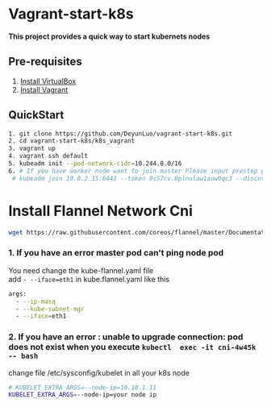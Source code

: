 # Vagrant-start-k8s

**This project provides a quick way to start kubernets nodes** 

## Pre-requisites

1. [Install VirtualBox](https://www.virtualbox.org/wiki/Downloads)
2. [Install Vagrant](https://www.vagrantup.com/downloads)

## QuickStart

```Bash
1. git clone https://github.com/DeyunLuo/vagrant-start-k8s.git
2. cd vagrant-start-k8s/k8s_vagrant
3. vagrant up
4. vagrant ssh default
5. kubeadm init --pod-network-cidr=10.244.0.0/16
6. # If you have worker node want to join master Please input prestep print like this
 # kubeadm join 10.0.2.15:6443 --token 9s57cv.0plnulaw1auw0qc3 --discovery-token-ca-cert-hash sha256:850ca59741aa91eed92955caa77c35dd7a5da7a3d6d40fe1a4b81d8ba69dea85
```

# Install Flannel Network Cni
```bash
wget https://raw.githubusercontent.com/coreos/flannel/master/Documentation/kube-flannel.yml
```

### 1. If you have an error master pod can't ping node pod  
You need change the kube-flannel.yaml file  
add `- --iface=eth1` in kube.flannel.yaml
like this 
```bash
args:
  - --ip-masq
  - --kube-subnet-mgr
  - --iface=eth1
``` 
### 2. If you have an error : unable to upgrade connection: pod does not exist  when you execute `kubectl  exec -it cni-4w45k -- bash`
change file /etc/sysconfig/kubelet in all your k8s node
```bash
# KUBELET_EXTRA_ARGS=--node-ip=10.10.1.11
KUBELET_EXTRA_ARGS=--node-ip=your node ip
```


